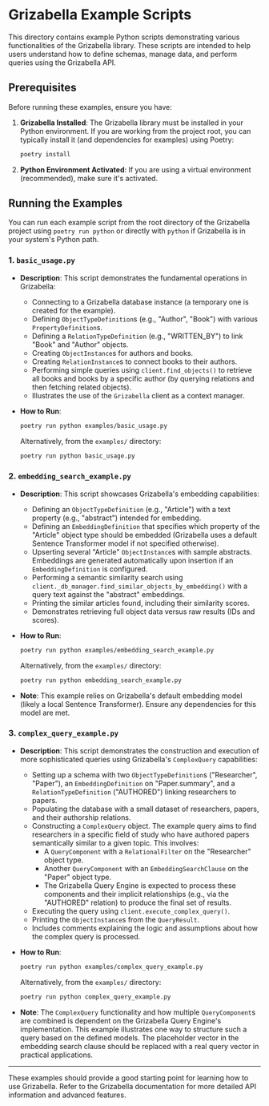 # Grizabella Example Scripts

This directory contains example Python scripts demonstrating various functionalities of the Grizabella library. These scripts are intended to help users understand how to define schemas, manage data, and perform queries using the Grizabella API.

## Prerequisites

Before running these examples, ensure you have:

1. **Grizabella Installed**: The Grizabella library must be installed in your Python environment. If you are working from the project root, you can typically install it (and dependencies for examples) using Poetry:

    ```bash
    poetry install
    ```

2. **Python Environment Activated**: If you are using a virtual environment (recommended), make sure it's activated.

## Running the Examples

You can run each example script from the root directory of the Grizabella project using `poetry run python` or directly with `python` if Grizabella is in your system's Python path.

### 1. `basic_usage.py`

* **Description**: This script demonstrates the fundamental operations in Grizabella:
  * Connecting to a Grizabella database instance (a temporary one is created for the example).
  * Defining `ObjectTypeDefinition`s (e.g., "Author", "Book") with various `PropertyDefinition`s.
  * Defining a `RelationTypeDefinition` (e.g., "WRITTEN_BY") to link "Book" and "Author" objects.
  * Creating `ObjectInstance`s for authors and books.
  * Creating `RelationInstance`s to connect books to their authors.
  * Performing simple queries using `client.find_objects()` to retrieve all books and books by a specific author (by querying relations and then fetching related objects).
  * Illustrates the use of the `Grizabella` client as a context manager.

* **How to Run**:

    ```bash
    poetry run python examples/basic_usage.py
    ```

    Alternatively, from the `examples/` directory:

    ```bash
    poetry run python basic_usage.py
    ```

### 2. `embedding_search_example.py`

* **Description**: This script showcases Grizabella's embedding capabilities:
  * Defining an `ObjectTypeDefinition` (e.g., "Article") with a text property (e.g., "abstract") intended for embedding.
  * Defining an `EmbeddingDefinition` that specifies which property of the "Article" object type should be embedded (Grizabella uses a default Sentence Transformer model if not specified otherwise).
  * Upserting several "Article" `ObjectInstance`s with sample abstracts. Embeddings are generated automatically upon insertion if an `EmbeddingDefinition` is configured.
  * Performing a semantic similarity search using `client._db_manager.find_similar_objects_by_embedding()` with a query text against the "abstract" embeddings.
  * Printing the similar articles found, including their similarity scores.
  * Demonstrates retrieving full object data versus raw results (IDs and scores).

* **How to Run**:

    ```bash
    poetry run python examples/embedding_search_example.py
    ```

    Alternatively, from the `examples/` directory:

    ```bash
    poetry run python embedding_search_example.py
    ```

* **Note**: This example relies on Grizabella's default embedding model (likely a local Sentence Transformer). Ensure any dependencies for this model are met.

### 3. `complex_query_example.py`

* **Description**: This script demonstrates the construction and execution of more sophisticated queries using Grizabella's `ComplexQuery` capabilities:
  * Setting up a schema with two `ObjectTypeDefinition`s ("Researcher", "Paper"), an `EmbeddingDefinition` on "Paper.summary", and a `RelationTypeDefinition` ("AUTHORED") linking researchers to papers.
  * Populating the database with a small dataset of researchers, papers, and their authorship relations.
  * Constructing a `ComplexQuery` object. The example query aims to find researchers in a specific field of study who have authored papers semantically similar to a given topic. This involves:
    * A `QueryComponent` with a `RelationalFilter` on the "Researcher" object type.
    * Another `QueryComponent` with an `EmbeddingSearchClause` on the "Paper" object type.
    * The Grizabella Query Engine is expected to process these components and their implicit relationships (e.g., via the "AUTHORED" relation) to produce the final set of results.
  * Executing the query using `client.execute_complex_query()`.
  * Printing the `ObjectInstance`s from the `QueryResult`.
  * Includes comments explaining the logic and assumptions about how the complex query is processed.

* **How to Run**:

    ```bash
    poetry run python examples/complex_query_example.py
    ```

    Alternatively, from the `examples/` directory:

    ```bash
    poetry run python complex_query_example.py
    ```

* **Note**: The `ComplexQuery` functionality and how multiple `QueryComponent`s are combined is dependent on the Grizabella Query Engine's implementation. This example illustrates one way to structure such a query based on the defined models. The placeholder vector in the embedding search clause should be replaced with a real query vector in practical applications.

---

These examples should provide a good starting point for learning how to use Grizabella. Refer to the Grizabella documentation for more detailed API information and advanced features.
